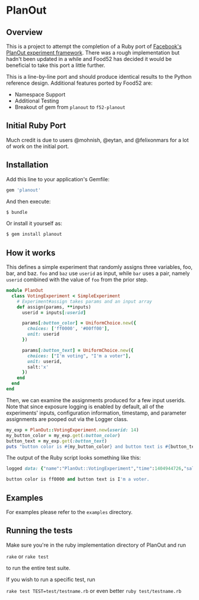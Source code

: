 # PlanOut

## Overview
This is a project to attempt the completion of a Ruby port of [Facebook's PlanOut experiment framework](https://github.com/facebook/planout). There was a rough implementation but hadn't been updated in a while and Food52 has decided it would be beneficial to take this port a little further.

This is a line-by-line port and should produce identical results to the Python reference design. Additional features ported by Food52 are:
- Namespace Support
- Additional Testing
- Breakout of gem from `planout` to `f52-planout`

## Initial Ruby Port
Much credit is due to users @mohnish, @eytan, and @felixonmars for a lot of work on the initial port.

## Installation
Add this line to your application's Gemfile:

```ruby
gem 'planout'
```

And then execute:
```bash
$ bundle
```

Or install it yourself as:
```bash
$ gem install planout
```

## How it works

This defines a simple experiment that randomly assigns three variables, foo, bar, and baz.
`foo` and `baz` use `userid` as input, while `bar` uses a pair, namely `userid` combined with the value of `foo` from the prior step.

```ruby
module PlanOut
  class VotingExperiment < SimpleExperiment
    # Experiment#assign takes params and an input array
    def assign(params, **inputs)
      userid = inputs[:userid]

      params[:button_color] = UniformChoice.new({
        choices: ['ff0000', '#00ff00'],
        unit: userid
      })

      params[:button_text] = UniformChoice.new({
        choices: ["I'm voting", "I'm a voter"],
        unit: userid,
        salt:'x'
      })
    end
  end
end
```

Then, we can examine the assignments produced for a few input userids. Note that since exposure logging is enabled by default, all of the experiments' inputs, configuration information, timestamp, and parameter assignments are pooped out via the Logger class.

```ruby
my_exp = PlanOut::VotingExperiment.new(userid: 14)
my_button_color = my_exp.get(:button_color)
button_text = my_exp.get(:button_text)
puts "button color is #{my_button_color} and button text is #{button_text}."
```

The output of the Ruby script looks something like this:

```ruby
logged data: {"name":"PlanOut::VotingExperiment","time":1404944726,"salt":"PlanOut::VotingExperiment","inputs":{"userid":14},"params":{"button_color":"ff0000","button_text":"I'm a voter"},"event":"exposure"}

button color is ff0000 and button text is I'm a voter.
```
## Examples

For examples please refer to the `examples` directory.

## Running the tests
Make sure you're in the ruby implementation directory of PlanOut and run

`rake` or `rake test`

to run the entire test suite.

If you wish to run a specific test, run

`rake test TEST=test/testname.rb` or even better `ruby test/testname.rb`
